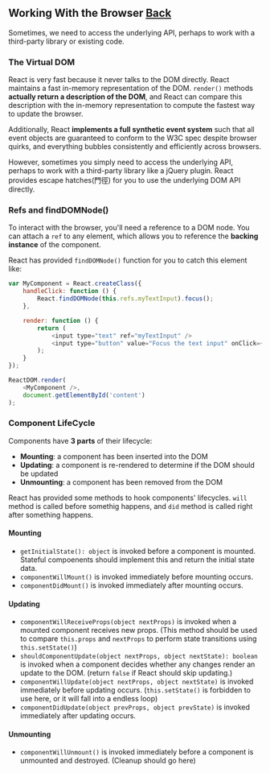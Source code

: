 ## Working With the Browser [Back](./../react.md)

Sometimes, we need to access the underlying API, perhaps to work with a third-party library or existing code.

### The Virtual DOM

React is very fast because it never talks to the DOM directly. React maintains a fast in-memory representation of the DOM. `render()` methods **actually return a description of the DOM**, and React can compare this description with the in-memory representation to compute the fastest way to update the browser.

Additionally, React **implements a full synthetic event system** such that all event objects are guaranteed to conform to the W3C spec despite browser quirks, and everything bubbles consistently and efficiently across browsers.

However, sometimes you simply need to access the underlying API, perhaps to work with a third-party library like a jQuery plugin. React provides escape hatches(門徑) for you to use the underlying DOM API directly.

### Refs and findDOMNode()

To interact with the browser, you'll need a reference to a DOM node. You can attach a `ref` to any element, which allows you to reference the **backing instance** of the component.

React has provided `findDOMNode()` function for you to catch this element like:

```js
var MyComponent = React.createClass({
    handleClick: function () {
        React.findDOMNode(this.refs.myTextInput).focus();
    },

    render: function () {
        return (
            <input type="text" ref="myTextInput" />
            <input type="button" value="Focus the text input" onClick={} />
        );
    }
});

ReactDOM.render(
    <MyComponent />,
    document.getElementById('content')
);
```

### Component LifeCycle

Components have **3 parts** of their lifecycle:

- **Mounting**: a component has been inserted into the DOM
- **Updating**: a component is re-rendered to determine if the DOM should be updated
- **Unmounting**: a component has been removed from the DOM

React has provided some methods to hook components' lifecycles. `will` method is called before somethig happens, and `did` method is called right after something happens.

#### Mounting

- `getInitialState(): object` is invoked before a component is mounted. Stateful compoenents should implement this and return the initial state data.
- `componentWillMount()` is invoked immediately before mounting occurs.
- `componentDidMount()` is invoked immediately after mounting occurs.

#### Updating

- `componentWillReceiveProps(object nextProps)` is invoked when a mounted component receives new props. (This method should be used to compare `this.props` and `nextProps` to perform state transitions using `this.setState()`)
- `shouldComponentUpdate(object nextProps, object nextState): boolean` is invoked when a component decides whether any changes render an update to the DOM. (return `false` if React should skip updating.)
- `componentWillUpdate(object nextProps, object nextState)` is invoked immediately before updating occurs. (`this.setState()` is forbidden to use here, or it will fall into a endless loop)
- `componentDidUpdate(object prevProps, object prevState)` is invoked immediately after updating occurs.

#### Unmounting

- `componentWillUnmount()` is invoked immediately before a component is unmounted and destroyed. (Cleanup should go here)
